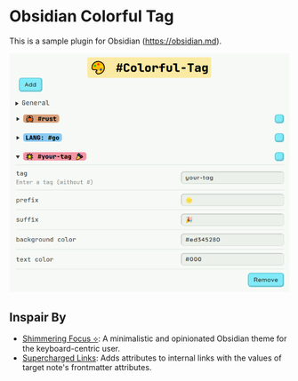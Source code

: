 # Obsidian Colorful Tag

This is a sample plugin for Obsidian (https://obsidian.md).

![](./assets/setting.png)

## Inspair By

- [Shimmering Focus ⟡](https://github.com/chrisgrieser/shimmering-focus): A minimalistic and opinionated Obsidian theme for the keyboard-centric user.
- [Supercharged Links](https://github.com/mdelobelle/obsidian_supercharged_links): Adds attributes to internal links with the values of target note's frontmatter attributes.